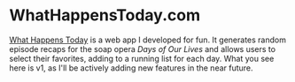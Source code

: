 # WhatHappensToday.com

[What Happens Today](https://whathappenstoday.com) is a web app I developed for fun. It generates random episode recaps for the soap opera _Days of Our Lives_ and allows users to select their favorites, adding to a running list for each day. What you see here is v1, as I'll be actively adding new features in the near future.
